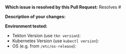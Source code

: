 **Which issue is resolved by this Pull Request:** 
Resolves #

**Description of your changes:**

**Environment tested:**

* Tekton Version (use `tkn version`):
* Kubernetes Version (use `kubectl version`):
* OS (e.g. from `/etc/os-release`):
